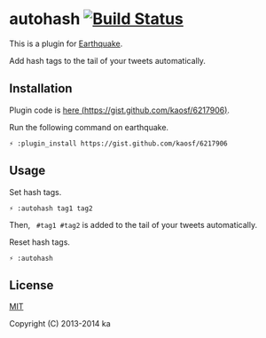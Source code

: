 # autohash [![Build Status](https://travis-ci.org/kaosf/earthquake-plugin-autohash.png?branch=master)](https://travis-ci.org/kaosf/earthquake-plugin-autohash)

This is a plugin for [Earthquake](https://github.com/jugyo/earthquake).

Add hash tags to the tail of your tweets automatically.

## Installation

Plugin code is [here (https://gist.github.com/kaosf/6217906)](https://gist.github.com/kaosf/6217906).

Run the following command on earthquake.

```
⚡ :plugin_install https://gist.github.com/kaosf/6217906
```

## Usage

Set hash tags.

```
⚡ :autohash tag1 tag2
```

Then, ` #tag1 #tag2` is added to the tail of your tweets automatically.

Reset hash tags.

```
⚡ :autohash
```

## License

[MIT](http://opensource.org/licenses/MIT)

Copyright (C) 2013-2014 ka

